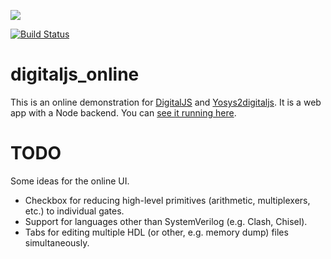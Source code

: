 ![][digitaljs-logo]

[![Build Status](https://travis-ci.com/tilk/digitaljs_online.svg?branch=master)](https://travis-ci.com/tilk/digitaljs_online)
# digitaljs_online
This is an online demonstration for [DigitalJS](https://github.com/tilk/digitaljs)
and [Yosys2digitaljs](https://github.com/tilk/yosys2digitaljs). It is a web app
with a Node backend. You can [see it running here](http://digitaljs.tilk.eu/).

# TODO
Some ideas for the online UI.

* Checkbox for reducing high-level primitives (arithmetic, multiplexers, etc.) to individual gates.
* Support for languages other than SystemVerilog (e.g. Clash, Chisel).
* Tabs for editing multiple HDL (or other, e.g. memory dump) files simultaneously.

[digitaljs-logo]: docs/resources/digitaljs_textpath_right.svg
